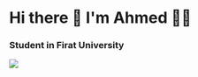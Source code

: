 <h1>Hi there 👋 I'm Ahmed 👨‍💻</h1>

<h3> Student in Firat University </h3>

<p><a harf="www.linkedin.com/in/ahmed-salih11">
<img src="https://img.shields.io/badge/LinkedIn-0077B5?style=for-the-badge&logo=linkedin&logoColor=white">
</a></p>
